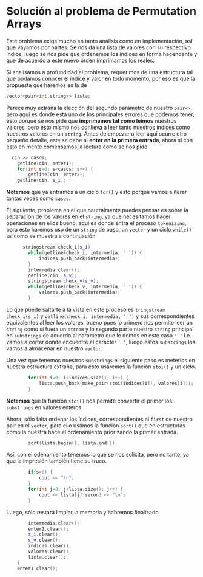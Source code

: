 # Solución al problema de Permutation Arrays

Este problema exige mucho en tanto análisis como en implementación, así que vayamos por partes. Se nos da una lista de valores con su respectivo índice, luego 
se nos pide que ordenemos los índices en forma hacendente y que de acuerdo a este nuevo órden imprimamos los reales.

Si analisamos a profundidad el problema, requerimos de una estructura tal que podamos conocer el índice y valor en todo momento, por eso es que la propuesta que
haremos es la de 

```C++
vector<pair<int,string>> lista;
```

Parece muy extraña la elección del segundo parámetro de nuestro `pair<>`, pero aquí es donde está uno de los principales errores que podemos tener, esto porque 
se nos pide que **imprimamos tal como leímos** nuestros valores, pero esto mismo nos conlleva a leer tanto nuestros índices como nuestros valores en un `string`.
Antes de empezar a leer aquí ocurre otro pequeño detalle, este se debe al **enter en la primera entrada**, ahora sí con esto en mente comensamos la lectura como 
se nos pide 

```C++
  cin >> casos;
	getline(cin, enter1);
	for(int s=0; s<casos; s++) {	    
		getline(cin, enter2);
    getline(cin, s_i);
```

**Notemos** que ya entramos a un ciclo `for()` y esto porque vamos a iterar tantas veces como `casos`. 

El siguiente, problema en el que nautralmente puedes pensar es sobre la separación de los valores en el `string`, ya que necesitamos hacer operaciones en ellos 
bueno, aquí es donde entra el proceso `tokenizing`, para esto haremos uso de un `string` de paso, un `vector` y un ciclo `while()` tal como se muestra a continuación

```C++
      stringstream check_i(s_i);
	    while(getline(check_i, intermedia, ' ')) {
	       	indices.push_back(intermedia);
	   	}
	   	intermedia.clear();
	   	getline(cin, s_v);
	   	stringstream check_v(s_v);
    	while(getline(check_v, intermedia, ' ')) {
	       	valores.push_back(intermedia);
	    }
```

Lo que puede saltarte a la vista en este proceso es `tringstream check_i(s_i)` y `getline(check_i, intermedia, ' ')` y sus correspondientes equivalentes
al leer los valores, bueno pues lo primero nos permite leer un `string` como si fuera un `stream` y lo segundo parte nuestro `string` principal en 
`substrings` de acuerdo al parametro que le demos en este caso `' '` i.e. vamos a cortar donde encuentre el caracter `' '`, luego estos `substrings` los vamos
a almacenar en nuestro `vector`. 

Una vez que tenemos nuestros `substrings` el siguiente paso es meterlos en nuestra estructura extraña, para esto usaremos la función `stoi()` y un ciclo.

```C++
        for(int i=0; i<indices.size(); i++) {
           	lista.push_back(make_pair(stoi(indices[i]), valores[i]));
        }
```

**Notemos** que la función `stoi()` nos permite convertir el primer los `substrings` en valores enteros.

Ahora, sólo falta ordenar los índices, correspondientes al `first` de nuestro pair en el `vector`, para ello usamos la función `sort()` que en estructuras como
la nuestra hace el ordenamiento priorizando la primer entrada. 

```C++
        sort(lista.begin(), lista.end());
```
Así, con el odenamiento tenemos lo que se nos solicita, pero no tanto, ya que la impresión también tiene su truco.

```C++
        if(s>0) {
        	cout << "\n";
        }
        for(int j=0; j<lista.size(); j++) {
           	cout << lista[j].second << "\n";
       	}
```

Luego, sólo restará limpiar la memoria y habremos finalizado. 

```C++
        intermedia.clear();
        enter2.clear();
        s_i.clear();
        s_v.clear();
        indices.clear();
        valores.clear();
        lista.clear();  
	} 
	enter1.clear();
```


